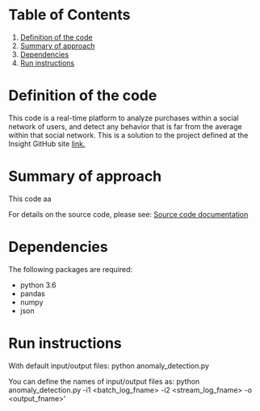 # Table of Contents
1. [Definition of the code](README.md#definition-code)
2. [Summary of approach](README.md#summary-approach)
3. [Dependencies](README.md#dependencies)
4. [Run instructions](README.md#run-instructions)


# Definition of the code

This code is a real-time platform to analyze purchases within a social network of users, and detect any behavior that is far from the average within that social network.
This is a solution to the project defined at the Insight GitHub site [link.](https://github.com/InsightDataScience/anomaly_detection/blob/master/README.md)

# Summary of approach
This code aa


For details on the source code, please see:
[Source code documentation](http://htmlpreview.github.com/?https://github.com/trangel/Data-Science/blob/master/tracking-purchases/src/doc.html)

# Dependencies

The following packages are required:


* python 3.6
* pandas
* numpy
* json

# Run instructions

With default input/output files:
python anomaly\_detection.py 

You can define the names of input/output files as:
python anomaly\_detection.py -i1 <batch_log_fname> -i2 <stream_log_fname> -o <output_fname>'

